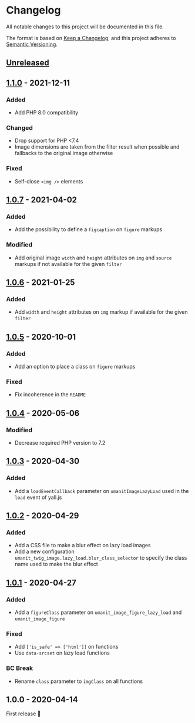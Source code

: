 # Changelog
All notable changes to this project will be documented in this file.

The format is based on [Keep a Changelog](https://keepachangelog.com/en/1.0.0/),
and this project adheres to [Semantic Versioning](https://semver.org/spec/v2.0.0.html).

## [Unreleased]

## [1.1.0] - 2021-12-11
### Added
- Add PHP 8.0 compatibility

### Changed
- Drop support for PHP <7.4
- Image dimensions are taken from the filter result when possible and fallbacks to the original image otherwise

### Fixed
- Self-close `<img />` elements

## [1.0.7] - 2021-04-02
### Added
- Add the possibility to define a `figcaption` on `figure` markups

### Modified
- Add original image `width` and `height` attributes on `img` and `source` markups if not available for the given
  `filter`

## [1.0.6] - 2021-01-25
### Added
- Add `width` and `height` attributes on `img` markup if available for the given `filter`

## [1.0.5] - 2020-10-01
### Added
- Add an option to place a class on `figure` markups

### Fixed
- Fix incoherence in the `README`

## [1.0.4] - 2020-05-06
### Modified
- Decrease required PHP version to 7.2

## [1.0.3] - 2020-04-30
### Added
- Add a `loadEventCallback` parameter on `umanitImageLazyLoad` used in the `load` event of yall.js

## [1.0.2] - 2020-04-29
### Added
- Add a CSS file to make a blur effect on lazy load images
- Add a new configuration `umanit_twig_image.lazy_load.blur_class_selector` to specify the class name used to make the
blur effect

## [1.0.1] - 2020-04-27
### Added
- Add a `figureClass` parameter on `umanit_image_figure_lazy_load` and `umanit_image_figure`

### Fixed
- Add `['is_safe' => ['html']]` on functions
- Use `data-srcset` on lazy load functions

### BC Break
- Rename `class` parameter to `imgClass` on all functions

## 1.0.0 - 2020-04-14
First release 🎉

[Unreleased]: https://github.com/umanit/twig-image-extension/compare/1.1.0...master
[1.1.0]: https://github.com/umanit/twig-image-extension/compare/1.0.7...1.1.0
[1.0.7]: https://github.com/umanit/twig-image-extension/compare/1.0.6...1.0.7
[1.0.6]: https://github.com/umanit/twig-image-extension/compare/1.0.5...1.0.6
[1.0.5]: https://github.com/umanit/twig-image-extension/compare/1.0.4...1.0.5
[1.0.4]: https://github.com/umanit/twig-image-extension/compare/1.0.3...1.0.4
[1.0.3]: https://github.com/umanit/twig-image-extension/compare/1.0.2...1.0.3
[1.0.2]: https://github.com/umanit/twig-image-extension/compare/1.0.1...1.0.2
[1.0.1]: https://github.com/umanit/twig-image-extension/compare/1.0.0...1.0.1
